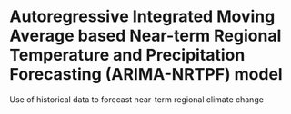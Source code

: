 # Autoregressive Integrated Moving Average based Near-term Regional Temperature and Precipitation Forecasting (ARIMA-NRTPF) model
Use of historical data to forecast near-term regional climate change
